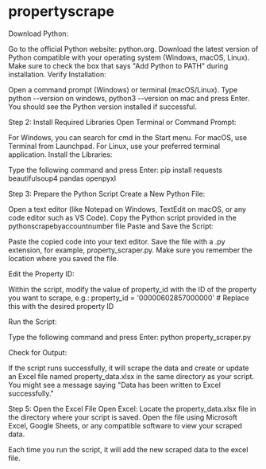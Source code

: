 # propertyscrape

Download Python: 

Go to the official Python website: python.org.
Download the latest version of Python compatible with your operating system (Windows, macOS, Linux).
Make sure to check the box that says "Add Python to PATH" during installation.
Verify Installation:

Open a command prompt (Windows) or terminal (macOS/Linux).
Type python --version on windows, python3 --version on mac and press Enter. You should see the Python version installed if successful.

Step 2: Install Required Libraries
Open Terminal or Command Prompt:

For Windows, you can search for cmd in the Start menu.
For macOS, use Terminal from Launchpad.
For Linux, use your preferred terminal application.
Install the Libraries:

Type the following command and press Enter:
pip install requests beautifulsoup4 pandas openpyxl

Step 3: Prepare the Python Script
Create a New Python File:

Open a text editor (like Notepad on Windows, TextEdit on macOS, or any code editor such as VS Code).
Copy the Python script provided in the pythonscrapebyaccountnumber file
Paste and Save the Script:

Paste the copied code into your text editor.
Save the file with a .py extension, for example, property_scraper.py. Make sure you remember the location where you saved the file.

Edit the Property ID:

Within the script, modify the value of property_id with the ID of the property you want to scrape, e.g.: property_id = '00000602857000000'  # Replace this with the desired property ID

Run the Script:

Type the following command and press Enter:
python property_scraper.py

Check for Output:

If the script runs successfully, it will scrape the data and create or update an Excel file named property_data.xlsx in the same directory as your script.
You might see a message saying "Data has been written to Excel successfully."

Step 5: Open the Excel File
Open Excel:
Locate the property_data.xlsx file in the directory where your script is saved.
Open the file using Microsoft Excel, Google Sheets, or any compatible software to view your scraped data.

Each time you run the script, it will add the new scraped data to the excel file. 

